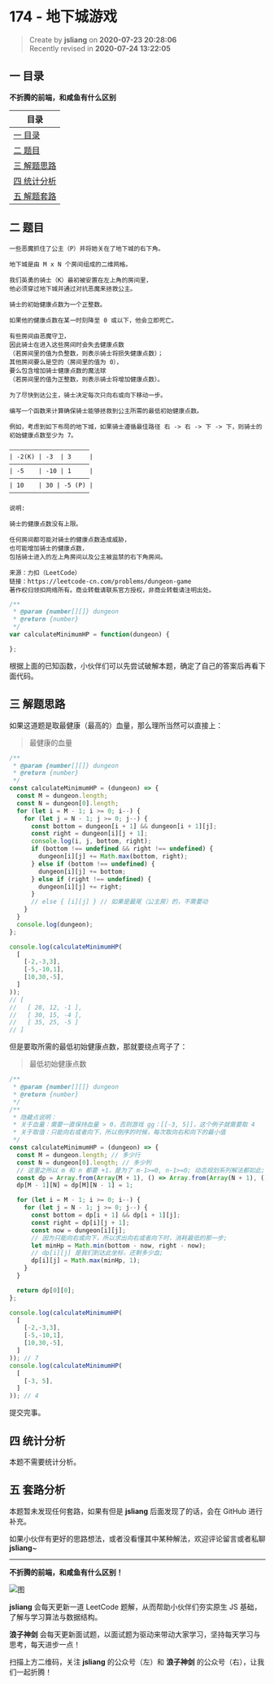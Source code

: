 174 - 地下城游戏
===

> Create by **jsliang** on **2020-07-23 20:28:06**  
> Recently revised in **2020-07-24 13:22:05**  

## 一 目录

**不折腾的前端，和咸鱼有什么区别**

| 目录 |
| --- |
| [一 目录](#chapter-one) |
| [二 题目](#chapter-two) |
| [三 解题思路](#chapter-three) |
| [四 统计分析](#chapter-four) |
| [五 解题套路](#chapter-five) |

## 二 题目



```
一些恶魔抓住了公主（P）并将她关在了地下城的右下角。

地下城是由 M x N 个房间组成的二维网格。

我们英勇的骑士（K）最初被安置在左上角的房间里，
他必须穿过地下城并通过对抗恶魔来拯救公主。

骑士的初始健康点数为一个正整数。

如果他的健康点数在某一时刻降至 0 或以下，他会立即死亡。

有些房间由恶魔守卫，
因此骑士在进入这些房间时会失去健康点数
（若房间里的值为负整数，则表示骑士将损失健康点数）；
其他房间要么是空的（房间里的值为 0），
要么包含增加骑士健康点数的魔法球
（若房间里的值为正整数，则表示骑士将增加健康点数）。

为了尽快到达公主，骑士决定每次只向右或向下移动一步。

编写一个函数来计算确保骑士能够拯救到公主所需的最低初始健康点数。

例如，考虑到如下布局的地下城，如果骑士遵循最佳路径 右 -> 右 -> 下 -> 下，则骑士的初始健康点数至少为 7。

——————————————————————
| -2(K) | -3  | 3     |
——————————————————————
| -5    | -10 | 1     |
——————————————————————
| 10    | 30 | -5 (P) |
——————————————————————

说明:

骑士的健康点数没有上限。

任何房间都可能对骑士的健康点数造成威胁，
也可能增加骑士的健康点数，
包括骑士进入的左上角房间以及公主被监禁的右下角房间。

来源：力扣（LeetCode）
链接：https://leetcode-cn.com/problems/dungeon-game
著作权归领扣网络所有。商业转载请联系官方授权，非商业转载请注明出处。
```

```js
/**
 * @param {number[][]} dungeon
 * @return {number}
 */
var calculateMinimumHP = function(dungeon) {

};
```

根据上面的已知函数，小伙伴们可以先尝试破解本题，确定了自己的答案后再看下面代码。

## 三 解题思路



如果这道题是取最健康（最高的）血量，那么理所当然可以直接上：

> 最健康的血量

```js
/**
 * @param {number[][]} dungeon
 * @return {number}
 */
const calculateMinimumHP = (dungeon) => {
  const M = dungeon.length;
  const N = dungeon[0].length;
  for (let i = M - 1; i >= 0; i--) {
    for (let j = N - 1; j >= 0; j--) {
      const bottom = dungeon[i + 1] && dungeon[i + 1][j];
      const right = dungeon[i][j + 1];
      console.log(i, j, bottom, right);
      if (bottom !== undefined && right !== undefined) {
        dungeon[i][j] += Math.max(bottom, right);
      } else if (bottom !== undefined) {
        dungeon[i][j] += bottom;
      } else if (right !== undefined) {
        dungeon[i][j] += right;
      }
      // else { [i][j] } // 如果是最尾（公主房）的，不需要动
    }
  }
  console.log(dungeon);
};

console.log(calculateMinimumHP(
  [
    [-2,-3,3],
    [-5,-10,1],
    [10,30,-5],
  ]
));
// [
//   [ 28, 12, -1 ],
//   [ 30, 15, -4 ],
//   [ 35, 25, -5 ]
// ]
```

但是要取所需的最低初始健康点数，那就要绕点弯子了：

> 最低初始健康点数

```js
/**
 * @param {number[][]} dungeon
 * @return {number}
 */
/**
 * 隐藏点说明：
 * 关于血量：需要一直保持血量 > 0，否则游戏 gg：[[-3, 5]]，这个例子就需要取 4
 * 关于取值：只能向右或者向下，所以倒序的时候，每次取向右和向下的最小值
 */
const calculateMinimumHP = (dungeon) => {
  const M = dungeon.length; // 多少行
  const N = dungeon[0].length; // 多少列
  // 这里之所以 m 和 n 都要 +1，是为了 m-1>=0, n-1>=0; 动态规划系列解法都如此;
  const dp = Array.from(Array(M + 1), () => Array.from(Array(N + 1), () => Infinity));
  dp[M - 1][N] = dp[M][N - 1] = 1;

  for (let i = M - 1; i >= 0; i--) {
    for (let j = N - 1; j >= 0; j--) {
      const bottom = dp[i + 1] && dp[i + 1][j];
      const right = dp[i][j + 1];
      const now = dungeon[i][j];
      // 因为只能向右或向下，所以求出向右或者向下时，消耗最低的那一步;
      let minHp = Math.min(bottom - now, right - now);
      // dp[i][j] 是我们到达此坐标，还剩多少血;
      dp[i][j] = Math.max(minHp, 1);
    }
  }

  return dp[0][0];
};

console.log(calculateMinimumHP(
  [
    [-2,-3,3],
    [-5,-10,1],
    [10,30,-5],
  ]
)); // 7
console.log(calculateMinimumHP(
  [
    [-3, 5],
  ]
)); // 4
```

提交完事。

## 四 统计分析



本题不需要统计分析。

## 五 套路分析



本题暂未发现任何套路，如果有但是 **jsliang** 后面发现了的话，会在 GitHub 进行补充。

如果小伙伴有更好的思路想法，或者没看懂其中某种解法，欢迎评论留言或者私聊 **jsliang**~

---

**不折腾的前端，和咸鱼有什么区别！**

![图](https://github.com/LiangJunrong/document-library/blob/master/public-repertory/img/z-index-small.png?raw=true)

**jsliang** 会每天更新一道 LeetCode 题解，从而帮助小伙伴们夯实原生 JS 基础，了解与学习算法与数据结构。

**浪子神剑** 会每天更新面试题，以面试题为驱动来带动大家学习，坚持每天学习与思考，每天进步一点！

扫描上方二维码，关注 **jsliang** 的公众号（左）和 **浪子神剑** 的公众号（右），让我们一起折腾！

